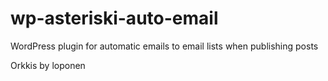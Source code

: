 # wp-asteriski-auto-email
WordPress plugin for automatic emails to email lists when publishing posts

Orkkis by loponen
